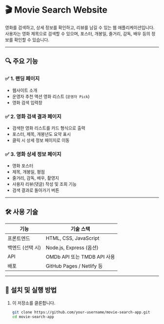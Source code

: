 # 🎬 Movie Search Website

영화를 검색하고, 상세 정보를 확인하고, 리뷰를 남길 수 있는 웹 애플리케이션입니다. 사용자는 영화 제목으로 검색할 수 있으며, 포스터, 개봉일, 줄거리, 감독, 배우 등의 정보를 확인할 수 있습니다.

---

## 🔍 주요 기능

### ✅ 1. 랜딩 페이지
- 웹사이트 소개
- 운영자 추천 액션 영화 리스트 (`운영자 Pick`)
- 영화 검색 입력창

### ✅ 2. 영화 검색 결과 페이지
- 검색한 영화 리스트를 카드 형식으로 출력
- 포스터, 제목, 개봉년도 요약 표시
- 클릭 시 상세 정보 페이지로 이동

### ✅ 3. 영화 상세 정보 페이지
- 영화 포스터
- 제목, 개봉일, 평점
- 줄거리, 감독, 배우, 촬영지
- 사용자 리뷰(댓글) 작성 및 조회 기능
- 검색 결과로 돌아가기 버튼

---

## 🛠️ 사용 기술

| 기능            | 기술 스택                   |
|-----------------|-----------------------------|
| 프론트엔드      | HTML, CSS, JavaScript       |
| 백엔드 (선택 시) | Node.js, Express (옵션)     |
| API             | OMDb API 또는 TMDB API 사용 |
| 배포            | GitHub Pages / Netlify 등    |

---

## 💾 설치 및 실행 방법

1. 이 저장소를 클론합니다.
   ```bash
   git clone https://github.com/your-username/movie-search-app.git
   cd movie-search-app
